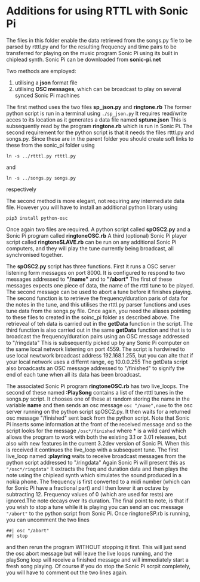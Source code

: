# Additions for using RTTL with Sonic Pi #
The files in this folder enable the data retrieved from the songs.py file
to be parsed by rtttl.py and for the resulting frequency and time pairs
to be transferred for playing on the music program Sonic Pi using its
built in chiplead synth.
Sonic Pi can be downloaded from **sonic-pi.net**

Two methods are employed:
1. utilising a **json** format file
1. utilising **OSC messages**, which can be broadcast to play on several synced Sonic Pi machines

The first method uses the two files **sp_json.py** and **ringtone.rb** The former python script 
is run in a terminal using `./sp_json.py` It requires read/write acces to its location as it generates a data file
named **sptune.json** This is subsequently read by the program **ringtone.rb** which is run in Sonic Pi.
The second requirement for the python script is that it needs the files rtttl.py and songs.py. Since these are in the 
parent folder you should create soft links to these from the sonic_pi folder using

```ln -s ../rtttl.py rtttl.py```

and

```ln -s ../songs.py songs.py```

respectively

The second method is more elegant, not requiring any intermediate data file. However you will have to install
an additional python library using

```pip3 install python-osc```

Once again two files are required. A python script called **spOSC2.py** and a Sonic Pi program called **ringtoneOSC.rb**
A third (optional) Sonic Pi player script called **ringtoneSLAVE.rb** can be run on any additional Sonic Pi computers,
and they will play the tune currently being broadcast, all synchronised together.

The **spOSC2.py** script has three functions. First it runs a OSC server listening form messages on port 8000. It is configured to
respond to two messages addressed to **"/name"** and to **"/abort"** The first of these messages expects one piece of data,
the name of the rtttl tune to be played. The second message can be used to abort a tune before it finishes playing.
The second function is to retrieve the frequency/duration paris of data for the notes in the tune, and this utilises the
rtttl.py parser functions and uses tune data from the songs.py file. Once again, you need the aliases
pointing to these files to created in the soinc_pi folder as described above. The retrieveal of teh data is carried out in
the **getData** function in the script. The third function is also carried out in the same **getData** function and that is
to broadcast the frequency/duration pairs using an OSC message addressed to "/ringdata" This is subsequently picked up by any
Sonic Pi computer on the same local network listening on port 4559. The script is hardwired to use local newtwork broadcast
address 192.168.1.255, but you can alte that if your local network uses a differnt range, eg 10.0.0.255 The getData script also
broadcasts an OSC message addressed to "/finished" to signify the end of each tune when all its data has been broadcast.

The associated Sonic Pi program **ringtoneOSC.rb** has two live_loops. The second of these named **:PlaySong** contains
a list of the rtttl tunes in the songs.py script. It chooses one of these at random storing the name in the variable **name**
and then sends an osc message `osc "/name",name` to the osc server running on the python script spOSC2.py.
It then waits for a returned osc message "/finished" sent back from the python script. Note that Sonic Pi inserts some
information at the front of the received message and so the script looks for the message `/osc*/finished` where * is a wild card
which allows the program to work with both the existing 3.1 or 3.01 releases, but also with new features
in the current 3.2dev version of Sonic Pi. When this is received it continues the live_loop with a subsequent tune.
The first live_loop named **:playring** waits to receive broadcast messages from the python script addressed to  "/ringdata"
Again Sonic Pi will present this as `"/osc*/ringdata"` It extracts the freq and duration data and then plays the note using
the chiplead synth which simulates the sound produced in a nokia phone. The frequency is first converted to a midi number (which can
for Sonic Pi have a fractional part) and I then lower it an octave by subtracting 12. Frequency values of 0
(which are used for rests) are ignored.The note decays over its duration.
The final point to note, is that if you wish to stop a tune while it is playing you can send an osc message `"/abort"`
to the python script from Sonic Pi. Once ringtoneSP.rb is running, you can uncomment the two lines
```
##| osc "/abort"
##| stop
```
and then rerun the program WITHOUT stopping it first. This will just send the osc abort message but will leave the live loops
running, and the playSong loop will receive a finished message and will immediately start a fresh song playing. Of course
if you do stop the Sonic Pi scrpit completely, you will have to comment out the two lines again.
